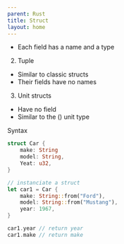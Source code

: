 ```yaml
---
parent: Rust
title: Struct
layout: home
---
```


- Each field has a name and a type

2. Tuple
- Similar to classic structs
- Their fields have no names

3. Unit structs
- Have no field
- Similar to the () unit type

Syntax
```rs
struct Car {
    make: String
    model: String,
    Yeat: u32,
}

// instanciate a struct
let car1 = Car {
    make: String::from("Ford"),
    model: String::from("Mustang"),
    year: 1967,
}

car1.year // return year 
car1.make // return make
```
